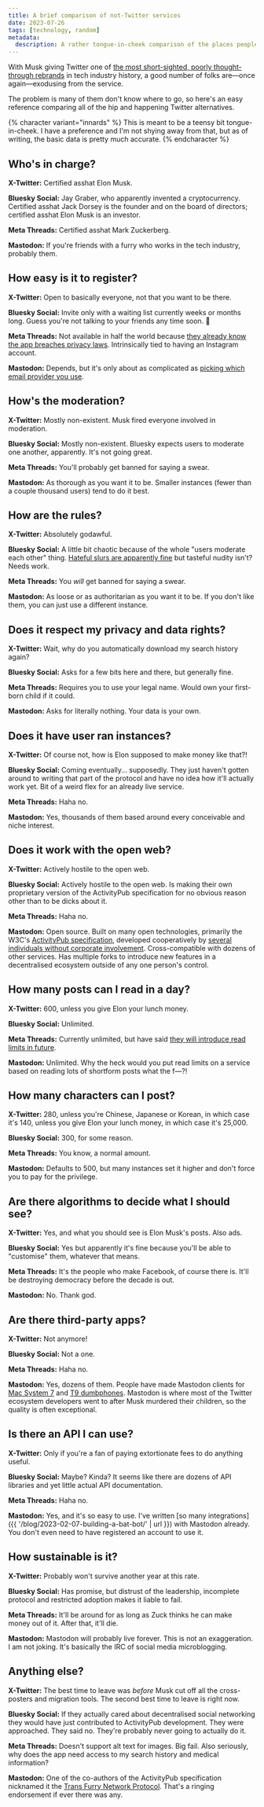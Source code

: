 ```yaml
---
title: A brief comparison of not-Twitter services
date: 2023-07-26
tags: [technology, random]
metadata:
  description: A rather tongue-in-cheek comparison of the places people are going now Twitter has gone to shit.
---
```


With Musk giving Twitter one of [the most short-sighted, poorly thought-through rebrands](https://mastodon.online/@davidaugust/110771397721359205) in tech industry history, a good number of folks are—once again—exodusing from the service.

The problem is many of them don't know where to go, so here's an easy reference comparing all of the hip and happening Twitter alternatives.

{% character variant="innards" %}
This is meant to be a teensy bit tongue-in-cheek. I have a preference and I'm not shying away from that, but as of writing, the basic data is pretty much accurate.
{% endcharacter %}

## Who's in charge?

**X-Twitter:** Certified asshat Elon Musk.

**Bluesky Social:** Jay Graber, who apparently invented a cryptocurrency. Certified asshat Jack Dorsey is the founder and on the board of directors; certified asshat Elon Musk is an investor.

**Meta Threads:** Certified asshat Mark Zuckerberg.

**Mastodon:** If you're friends with a furry who works in the tech industry, probably them.

## How easy is it to register?

**X-Twitter:** Open to basically everyone, not that you want to be there.

**Bluesky Social:** Invite only with a waiting list currently weeks or months long. Guess you're not talking to your friends any time soon. 🤷

**Meta Threads:** Not available in half the world because [they already know the app breaches privacy laws](https://www.euronews.com/next/2023/07/06/why-has-threads-metas-answer-to-twitter-not-launched-in-the-eu). Intrinsically tied to having an Instagram account.

**Mastodon:** Depends, but it's only about as complicated as [picking which email provider you use](https://xeiaso.net/blog/idk-about-email).

## How's the moderation?

**X-Twitter:** Mostly non-existent. Musk fired everyone involved in moderation.

**Bluesky Social:** Mostly non-existent. Bluesky expects users to moderate one another, apparently. It's not going great.

**Meta Threads:** You'll probably get banned for saying a swear.

**Mastodon:** As thorough as you want it to be. Smaller instances (fewer than a couple thousand users) tend to do it best.

## How are the rules?

**X-Twitter:** Absolutely godawful.

**Bluesky Social:** A little bit chaotic because of the whole "users moderate each other" thing. [Hateful slurs are apparently fine](https://github.com/bluesky-social/atproto/pull/1319) but tasteful nudity isn't? Needs work.

**Meta Threads:** You _will_ get banned for saying a swear.

**Mastodon:** As loose or as authoritarian as you want it to be. If you don't like them, you can just use a different instance.

## Does it respect my privacy and data rights?

**X-Twitter:** Wait, why do you automatically download my search history again?

**Bluesky Social:** Asks for a few bits here and there, but generally fine.

**Meta Threads:** Requires you to use your legal name. Would own your first-born child if it could.

**Mastodon:** Asks for literally nothing. Your data is your own.

## Does it have user ran instances?

**X-Twitter:** Of course not, how is Elon supposed to make money like that?!

**Bluesky Social:** Coming eventually... supposedly. They just haven't gotten around to writing that part of the protocol and have no idea how it'll actually work yet. Bit of a weird flex for an already live service.

**Meta Threads:** Haha no.

**Mastodon:** Yes, thousands of them based around every conceivable and niche interest.

## Does it work with the open web?

**X-Twitter:** Actively hostile to the open web.

**Bluesky Social:** Actively hostile to the open web. Is making their own proprietary version of the ActivityPub specification for no obvious reason other than to be dicks about it.

**Meta Threads:** Haha no.

**Mastodon:** Open source. Built on many open technologies, primarily the W3C's [ActivityPub specification](https://www.w3.org/TR/activitypub/), developed cooperatively by [several individuals without corporate involvement](https://octodon.social/@cwebber/110668011757667052). Cross-compatible with dozens of other services. Has multiple forks to introduce new features in a decentralised ecosystem outside of any one person's control.

## How many posts can I read in a day?

**X-Twitter:** 600, unless you give Elon your lunch money.

**Bluesky Social:** Unlimited.

**Meta Threads:** Currently unlimited, but have said [they will introduce read limits in future](https://www.washingtonpost.com/technology/2023/07/17/threads-limits-twitter/).

**Mastodon:** Unlimited. Why the heck would you put read limits on a service based on reading lots of shortform posts what the f—?!

## How many characters can I post?

**X-Twitter:** 280, unless you're Chinese, Japanese or Korean, in which case it's 140, unless you give Elon your lunch money, in which case it's 25,000.

**Bluesky Social:** 300, for some reason.

**Meta Threads:** You know, a normal amount.

**Mastodon:** Defaults to 500, but many instances set it higher and don't force you to pay for the privilege.

## Are there algorithms to decide what I should see?

**X-Twitter:** Yes, and what you should see is Elon Musk's posts. Also ads.

**Bluesky Social:** Yes but apparently it's fine because you'll be able to "customise" them, whatever that means.

**Meta Threads:** It's the people who make Facebook, of course there is. It'll be destroying democracy before the decade is out.

**Mastodon:** No. Thank god.

## Are there third-party apps?

**X-Twitter:** Not anymore!

**Bluesky Social:** Not a one.

**Meta Threads:** Haha no.

**Mastodon:** Yes, dozens of them. People have made Mastodon clients for [Mac System 7](https://appleinsider.com/articles/23/02/03/even-your-antique-mac-can-use-mastodon) and [T9 dumbphones](https://www.reddit.com/r/Mastodon/comments/10fvalz/working_on_a_mastodon_client_on_kaios_phones/). Mastodon is where most of the Twitter ecosystem developers went to after Musk murdered their children, so the quality is often exceptional.

## Is there an API I can use?

**X-Twitter:** Only if you're a fan of paying extortionate fees to do anything useful.

**Bluesky Social:** Maybe? Kinda? It seems like there are dozens of API libraries and yet little actual API documentation.

**Meta Threads:** Haha no.

**Mastodon:** Yes, and it's so easy to use. I've written [so many integrations]({{ '/blog/2023-02-07-building-a-bat-bot/' | url }}) with Mastodon already. You don't even need to have registered an account to use it.

## How sustainable is it?

**X-Twitter:** Probably won't survive another year at this rate.

**Bluesky Social:** Has promise, but distrust of the leadership, incomplete protocol and restricted adoption makes it liable to fail.

**Meta Threads:** It'll be around for as long as Zuck thinks he can make money out of it. After that, it'll die.

**Mastodon:** Mastodon will probably live forever. This is not an exaggeration. I am not joking. It's basically the IRC of social media microblogging.

## Anything else?

**X-Twitter:** The best time to leave was _before_ Musk cut off all the cross-posters and migration tools. The second best time to leave is right now.

**Bluesky Social:** If they actually cared about decentralised social networking they would have just contributed to ActivityPub development. They were approached. They said no. They're probably never going to actually do it.

**Meta Threads:** Doesn't support alt text for images. Big fail. Also seriously, why does the app need access to my search history and medical information?

**Mastodon:** One of the co-authors of the ActivityPub specification nicknamed it the [Trans Furry Network Protocol](https://octodon.social/@cwebber/109270373733383763). That's a ringing endorsement if ever there was any.
